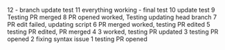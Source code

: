 12 - branch update test
11 everything working - final test
10 update test
9 Testing PR merged
8 PR opened worked, Testing updating head branch
7 PR edit failed, updating script
6 PR merged worked, testing PR edited
5 testing PR edited, PR merged
4 3 worked, testing PR updated
3 testing PR opened
2 fixing syntax issue
1 testing PR opened
